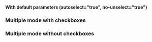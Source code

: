 #### With default parameters (autoselect="true", no-unselect="true")
<!-- example(list-overview) -->

### Multiple mode with checkboxes
<!-- example(list-multiple-checkbox) -->

### Multiple mode without checkboxes
<!-- example(list-multiple-keyboard) -->